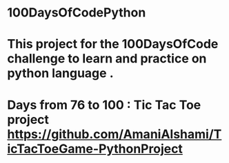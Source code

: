 # 100DaysOfCodePython
# This project for the 100DaysOfCode challenge to learn and practice on python language .
# Days from 76 to 100 : Tic Tac Toe project https://github.com/AmaniAlshami/TicTacToeGame-PythonProject
